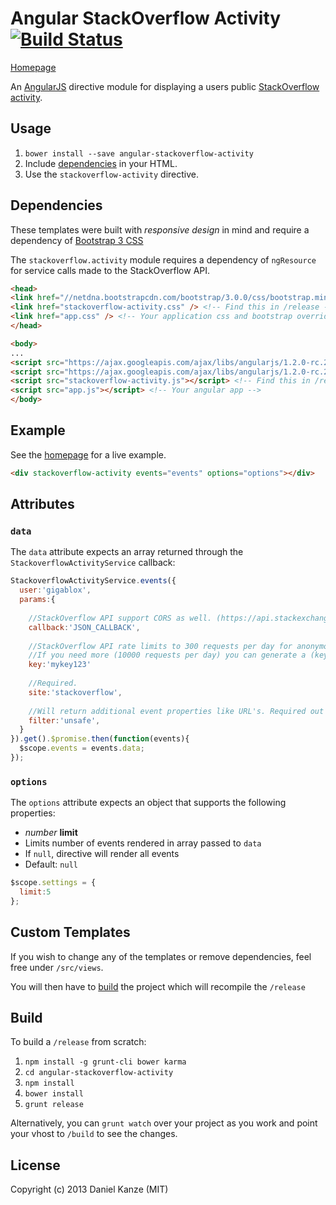 # Angular StackOverflow Activity [![Build Status](https://travis-ci.org/gigablox/angular-stackoverflow-activity.png)](https://travis-ci.org/gigablox/angular-stackoverflow-activity)

[Homepage](http://gigablox.github.io/angular-stackoverflow-activity/)

An [AngularJS](http://angularjs.org/) directive module for displaying a users public [StackOverflow activity](https://api.stackexchange.com/docs/timeline-on-users).

## Usage

1. `bower install --save angular-stackoverflow-activity`
2. Include [dependencies](#dependencies) in your HTML.
3. Use the `stackoverflow-activity` directive.

## Dependencies

These templates were built with *responsive design* in mind and require a dependency of [Bootstrap 3 CSS](http://netdna.bootstrapcdn.com/bootstrap/3.0.0/css/bootstrap.min.css)

The `stackoverflow.activity` module requires a dependency of `ngResource` for service calls made to the StackOverflow API.

```html
<head>
<link href="//netdna.bootstrapcdn.com/bootstrap/3.0.0/css/bootstrap.min.css" />
<link href="stackoverflow-activity.css" /> <!-- Find this in /release -->
<link href="app.css" /> <!-- Your application css and bootstrap overrides -->
</head>

<body>
...
<script src="https://ajax.googleapis.com/ajax/libs/angularjs/1.2.0-rc.2/angular.min.js"></script>
<script src="https://ajax.googleapis.com/ajax/libs/angularjs/1.2.0-rc.2/angular-resource.min.js"></script>
<script src="stackoverflow-activity.js"></script> <!-- Find this in /release -->
<script src="app.js"></script> <!-- Your angular app -->
</body>
```


## Example

See the [homepage](http://gigablox.github.io/angular-stackoverflow-activity/) for a live example.

```html
<div stackoverflow-activity events="events" options="options"></div>
```

## Attributes

### `data`

The `data` attribute expects an array returned through the `StackoverflowActivityService` callback:

```js
StackoverflowActivityService.events({
  user:'gigablox',
  params:{
    
    //StackOverflow API support CORS as well. (https://api.stackexchange.com/docs)
    callback:'JSON_CALLBACK', 
    
    //StackOverflow API rate limits to 300 requests per day for anonymous requests. (https://api.stackexchange.com/docs/throttle)
    //If you need more (10000 requests per day) you can generate a (key) for your app and is safe for client side code. (http://stackapps.com/apps/oauth/register)
    key:'mykey123'
    
    //Required.
    site:'stackoverflow',
    
    //Will return additional event properties like URL's. Required out of the box, but you can always customize templates to your liking to remove this dependency.
    filter:'unsafe',
  }
}).get().$promise.then(function(events){
  $scope.events = events.data;
});
```

### `options`

The `options` attribute expects an object that supports the following properties:

- *number* **limit**
 - Limits number of events rendered in array passed to `data`
 - If `null`, directive will render all events
  - Default: `null`

```js
$scope.settings = {
  limit:5
};
```

## Custom Templates

If you wish to change any of the templates or remove dependencies, feel free under `/src/views`.

You will then have to [build](#build) the project which will recompile the `/release`

## Build

To build a `/release` from scratch:

1. `npm install -g grunt-cli bower karma`
2. `cd angular-stackoverflow-activity`
3. `npm install`
4. `bower install`
5. `grunt release`

Alternatively, you can `grunt watch` over your project as you work and point your vhost to `/build` to see the changes.

## License

Copyright (c) 2013 Daniel Kanze (MIT)
